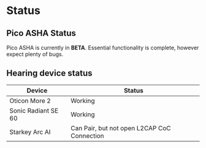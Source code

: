 # Status

## Pico ASHA Status

Pico ASHA is currently in **BETA**. Essential functionality is complete, however expect plenty of bugs.

## Hearing device status

| Device | Status |
| --- | --- |
| Oticon More 2 | Working |
| Sonic Radiant SE 60 | Working |
| Starkey Arc AI | Can Pair, but not open L2CAP CoC Connection |
